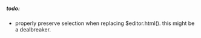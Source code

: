 ##### todo:

- properly preserve selection when replacing $editor.html(). this might be a dealbreaker.
